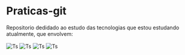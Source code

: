 # Praticas-git
Repositorio dedidado ao estudo das tecnologias que estou estudando atualmente, que envolvem:

<div display=" inline-block">
 <img align="center" alt="Ts" src="https://img.shields.io/badge/JavaScript-F7DF1E?style=for-the-badge&logo=javascript&logoColor=black">
 <img align="center" alt="Ts" src="https://img.shields.io/badge/TypeScript-007ACC?style=for-the-badge&logo=typescript&logoColor=white">
 <img align="center" alt="Ts" src="https://img.shields.io/badge/Java-ED8B00?style=for-the-badge&logo=openjdk&logoColor=white">
 <img align="center" alt="Ts" src="https://img.shields.io/badge/React-20232A?style=for-the-badge&logo=react&logoColor=61DAFB">
</div>
